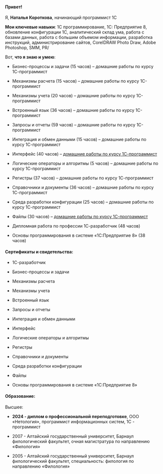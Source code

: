 #### Привет!

Я, **Наталья Короткова**, начинающий программист 1С

**Мои ключевые навыки**: 1С программирование,  1С: Предприятие 8,  обновление конфигурации  1С, аналитический склад ума,  работа с базами данных,  работа с большим объемом информации,  разработка инструкций, администрирование сайтов, CorelDRAW Photo Draw, Adobe Photoshop, SMM, PR/

Вот, **что я знаю и умею**:

- Бизнес-процессы и задачи (15 часов) – домашние работы по курсу 1С-программист
  
- Механизмы расчета (15 часов) – домашние работы по курсу 1С-программист

 - Механизмы учета (20 часов) – домашние работы по курсу 1С-программист
   
 - Встроенный язык (36 часов) – домашние работы по курсу 1С-программист
   
 - Запросы и отчеты (59 часов) – домашние работы по курсу 1С-программист
   
 - Интеграция и обмен данными (15 часов) – домашние работы по курсу 1С-программист
   
 - Интерфейс (40 часов) – [домашние работы по курсу 1С-программист](Интерфейсы)
   
 - Логические операторы и алгоритмы (5 часов) – домашние работы по курсу 1С-программист
   
 - Регистры (37 часов) – домашние работы по курсу 1С-программист
   
 - Справочники и документы (36 часов) – домашние работы по курсу 1С-программист
   
 - Среда разработки конфигурации (25 часов) – домашние работы по курсу 1С-программист
   
 - Файлы (30 часов) – [домашние работы по курсу 1С-программист](Файлы)
   
- Дипломная работа по профессии 1С-разработчик (48 часов)
  
- Основы программирования в системе «1C:Предприятие 8» (38 часов)
  
#### Сертификаты и свидетельства:

- 1С-разработчик
   
- Бизнес-процессы и задачи
   
 - Механизмы расчета
    
 - Механизмы учета
    
 - Встроенный язык
    
 - Запросы и отчеты
    
 - Интеграция и обмен данными
    
 - Интерфейс
    
 - Логические операторы и алгоритмы
   
 - Регистры
    
 - Справочники и документы
    
 - Среда разработки конфигурации
    
 - Файлы
    
 - Основы программирования в системе «1C:Предприятие 8»
   
#### Образование:

Высшее:

- **2024 -  диплом о профессиональной переподготовке**, ООО «Нетология», программист информационных систем, 1С - программист
  
- 2007 - Алтайский государственный университет, Барнаул филологический факультет, очная магистратура по направлению «Филология»
   
- 2005 - Алтайский государственный университет, Барнаул филологический факультет, специальность: филология по направлению «Филология»
  
